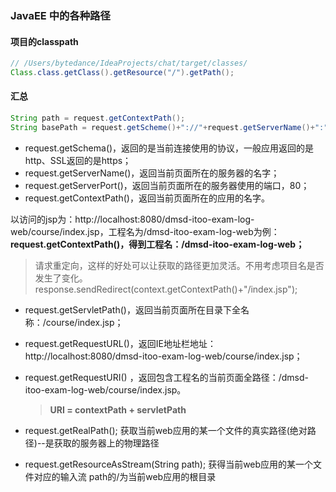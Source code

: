 ### JavaEE 中的各种路径

#### 项目的classpath

```java
// /Users/bytedance/IdeaProjects/chat/target/classes/
Class.class.getClass().getResource("/").getPath();
```

#### 汇总

```java
String path = request.getContextPath();  
String basePath = request.getScheme()+"://"+request.getServerName()+":"+request.getServerPort()+path+"/";  
```

- request.getSchema()，返回的是当前连接使用的协议，一般应用返回的是http、SSL返回的是https；
- request.getServerName()，返回当前页面所在的服务器的名字；
- request.getServerPort()，返回当前页面所在的服务器使用的端口，80；
- request.getContextPath()，返回当前页面所在的应用的名字。

以访问的jsp为：http://localhost:8080/dmsd-itoo-exam-log-web/course/index.jsp，工程名为/dmsd-itoo-exam-log-web为例：**request.getContextPath()，得到工程名：/dmsd-itoo-exam-log-web；**

> 请求重定向，这样的好处可以让获取的路径更加灵活。不用考虑项目名是否发生了变化。  
> response.sendRedirect(context.getContextPath()+"/index.jsp");  

- request.getServletPath()，返回当前页面所在目录下全名称：/course/index.jsp；

- request.getRequestURL()，返回IE地址栏地址：http://localhost:8080/dmsd-itoo-exam-log-web/course/index.jsp；

- request.getRequestURI() ，返回包含工程名的当前页面全路径：/dmsd-itoo-exam-log-web/course/index.jsp。

  > **URI = contextPath + servletPath**

- request.getRealPath(); 获取当前web应用的某一个文件的真实路径(绝对路径)--是获取的服务器上的物理路径

- request.getResourceAsStream(String path); 获得当前web应用的某一个文件对应的输入流 path的/为当前web应用的根目录
